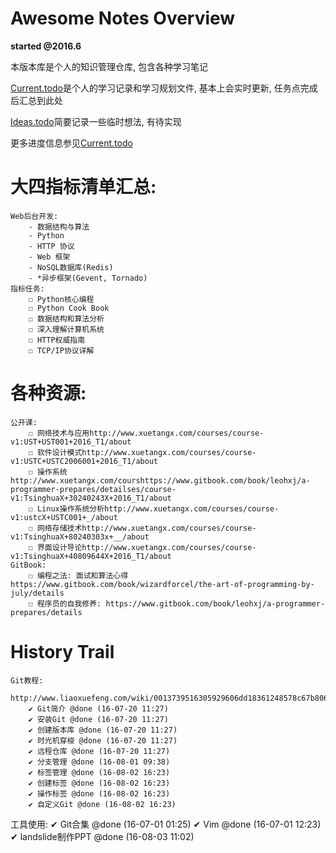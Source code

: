 # Awesome Notes Overview

**started @2016.6**

本版本库是个人的知识管理仓库, 包含各种学习笔记

[Current.todo](https://github.com/RanchoCooper/AwesomeNotes/blob/master/Current.todo)是个人的学习记录和学习规划文件, 基本上会实时更新, 任务点完成后汇总到此处

[Ideas.todo](https://github.com/RanchoCooper/AwesomeNotes/blob/master/Ideas.todo)简要记录一些临时想法, 有待实现

更多进度信息参见[Current.todo](https://github.com/RanchoCooper/AwesomeNotes/blob/master/Current.todo)

# 大四指标清单汇总:
    Web后台开发:
        - 数据结构与算法
        - Python
        - HTTP 协议
        - Web 框架
        - NoSQL数据库(Redis)
        - *异步框架(Gevent, Tornado)
    指标任务:
        ☐ Python核心编程
        ☐ Python Cook Book
        ☐ 数据结构和算法分析
        ☐ 深入理解计算机系统
        ☐ HTTP权威指南
        ☐ TCP/IP协议详解

# 各种资源:
    公开课:
        ☐ 网络技术与应用http://www.xuetangx.com/courses/course-v1:UST+UST001+2016_T1/about
        ☐ 软件设计模式http://www.xuetangx.com/courses/course-v1:USTC+USTC2006001+2016_T1/about
        ☐ 操作系统http://www.xuetangx.com/courshttps://www.gitbook.com/book/leohxj/a-programmer-prepares/detailses/course-v1:TsinghuaX+30240243X+2016_T1/about
        ☐ Linux操作系统分析http://www.xuetangx.com/courses/course-v1:ustcX+USTC001+_/about
        ☐ 网络存储技术http://www.xuetangx.com/courses/course-v1:TsinghuaX+80240303x+__/about
        ☐ 界面设计导论http://www.xuetangx.com/courses/course-v1:TsinghuaX+40809644X+2016_T1/about
    GitBook:
        ☐ 编程之法: 面试和算法心得https://www.gitbook.com/book/wizardforcel/the-art-of-programming-by-july/details
        ☐ 程序员的自我修养: https://www.gitbook.com/book/leohxj/a-programmer-prepares/details

# History Trail

    Git教程:
        http://www.liaoxuefeng.com/wiki/0013739516305929606dd18361248578c67b8067c8c017b000
        ✔ Git简介 @done (16-07-20 11:27)
        ✔ 安装Git @done (16-07-20 11:27)
        ✔ 创建版本库 @done (16-07-20 11:27)
        ✔ 时光机穿梭 @done (16-07-20 11:27)
        ✔ 远程仓库 @done (16-07-20 11:27)
        ✔ 分支管理 @done (16-08-01 09:38)
        ✔ 标签管理 @done (16-08-02 16:23)
        ✔ 创建标签 @done (16-08-02 16:23)
        ✔ 操作标签 @done (16-08-02 16:23)
        ✔ 自定义Git @done (16-08-02 16:23)

工具使用:
    ✔ Git合集                         @done (16-07-01 01:25)
    ✔ Vim                             @done (16-07-01 12:23)
    ✔ landslide制作PPT                @done (16-08-03 11:02)

